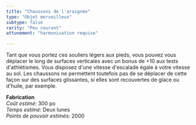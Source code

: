 ```yaml
---
title: "Chaussons de l'araignée"
type: "Objet merveilleux"
subtype: false
rarity: "Peu courant"
attunement: "harmonisation requise"

---
```

Tant que vous portez ces souliers légers aux pieds, vous pouvez vous déplacer le long de surfaces verticales avec un bonus de +10 aux tests d'athlétismes. Vous disposez d'une vitesse d'escalade égale à votre vitesse au sol. Les chaussons ne permettent toutefois pas de se déplacer de cette façon sur des surfaces glissantes, si elles sont recouvertes de glace ou d'huile, par exemple.  

**Fabrication**  
*Coût estimé*: 300 po    
*Temps estimé*: Deux lunes  
*Points de pouvoir estimés*: 2000  
